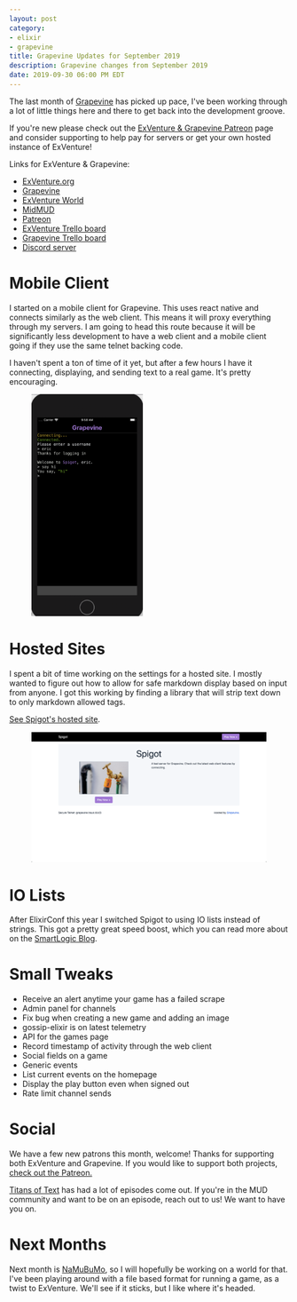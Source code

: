 ```yaml
---
layout: post
category:
- elixir
- grapevine
title: Grapevine Updates for September 2019
description: Grapevine changes from September 2019
date: 2019-09-30 06:00 PM EDT
---
```


The last month of [Grapevine][grapevine] has picked up pace, I've been working through a lot of little things here and there to get back into the development groove.

If you're new please check out the [ExVenture & Grapevine Patreon][patreon] page and consider supporting to help pay for servers or get your own hosted instance of ExVenture!

Links for ExVenture & Grapevine:

- [ExVenture.org][exventure]
- [Grapevine][grapevine]
- [ExVenture World][exventure-world]
- [MidMUD][midmud]
- [Patreon][patreon]
- [ExVenture Trello board][exventure-trello]
- [Grapevine Trello board][grapevine-trello]
- [Discord server][discord]

# Mobile Client

I started on a mobile client for Grapevine. This uses react native and connects similarly as the web client. This means it will proxy everything through my servers. I am going to head this route because it will be significantly less development to have a web client and a mobile client going if they use the same telnet backing code.

I haven't spent a ton of time of it yet, but after a few hours I have it connecting, displaying, and sending text to a real game. It's pretty encouraging.

<figure>
  <a href="/images/2019-grapevine-mobile-client-start.png" target="_blank">
    <img alt="Grapevine's mobile client" src="/images/2019-grapevine-mobile-client-start.png" height="400" />
  </a>
</figure>

# Hosted Sites

I spent a bit of time working on the settings for a hosted site. I mostly wanted to figure out how to allow for safe markdown display based on input from anyone. I got this working by finding a library that will strip text down to only markdown allowed tags.

[See Spigot's hosted site](https://spigot.grapevine.haus).

<figure>
  <img alt="Spigot's hosted site" src="/images/2019-grapevine-hosted-site.png" />
</figure>

# IO Lists

After ElixirConf this year I switched Spigot to using IO lists instead of strings. This got a pretty great speed boost, which you can read more about on the [SmartLogic Blog](https://blog.smartlogic.io/elixir-performance-using-io-data-lists/).

# Small Tweaks

- Receive an alert anytime your game has a failed scrape
- Admin panel for channels
- Fix bug when creating a new game and adding an image
- gossip-elixir is on latest telemetry
- API for the games page
- Record timestamp of activity through the web client
- Social fields on a game
- Generic events
- List current events on the homepage
- Display the play button even when signed out
- Rate limit channel sends

# Social

We have a few new patrons this month, welcome! Thanks for supporting both ExVenture and Grapevine. If you would like to support both projects, [check out the Patreon.][patreon]

[Titans of Text](https://www.titansoftext.com/) has had a lot of episodes come out. If you're in the MUD community and want to be on an episode, reach out to us! We want to have you on.

# Next Months

Next month is [NaMuBuMo](https://namubumo.com), so I will hopefully be working on a world for that. I've been playing around with a file based format for running a game, as a twist to ExVenture. We'll see if it sticks, but I like where it's headed.

[exventure]: https://exventure.org
[exventure-world]: https://exventure.world
[exventure-github]: https://github.com/oestrich/ex_venture
[grapevine]: https://grapevine.haus
[midmud]: https://midmud.com
[patreon]: https://www.patreon.com/exventure
[exventure-trello]: https://trello.com/b/PFGmFWmu/exventure
[grapevine-trello]: https://trello.com/b/bWZ00VpS/grapevine
[discord]: https://discord.gg/GPEa6dB
[mud-coders]: https://mudcoders.com/
